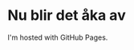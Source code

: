<!DOCTYPE html>
<html>
<body>
<h1>Nu blir det åka av</h1>
<p>I'm hosted with GitHub Pages.</p>
</body>
</html>